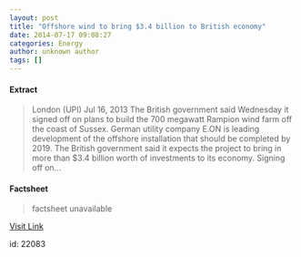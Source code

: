 ```yaml
---
layout: post
title: "Offshore wind to bring $3.4 billion to British economy"
date: 2014-07-17 09:08:27
categories: Energy
author: unknown author
tags: []
---
```



#### Extract
>London (UPI) Jul 16, 2013 The British government said Wednesday it signed off on plans to build the 700 megawatt Rampion wind farm off the coast of Sussex. German utility company E.ON is leading development of the offshore installation that should be completed by 2019. The British government said it expects the project to bring in more than $3.4 billion worth of investments to its economy. Signing off on...

#### Factsheet
>factsheet unavailable

[Visit Link](http://www.winddaily.com/reports/Offshore_wind_to_bring_34_billion_to_British_economy_999.html)

id:   22083


